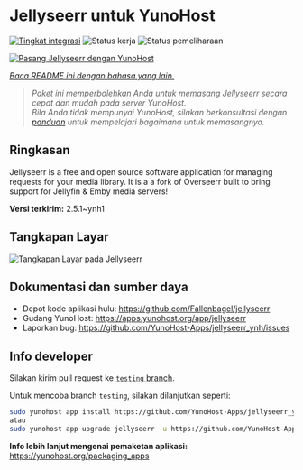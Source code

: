 <!--
N.B.: README ini dibuat secara otomatis oleh <https://github.com/YunoHost/apps/tree/master/tools/readme_generator>
Ini TIDAK boleh diedit dengan tangan.
-->

# Jellyseerr untuk YunoHost

[![Tingkat integrasi](https://apps.yunohost.org/badge/integration/jellyseerr)](https://ci-apps.yunohost.org/ci/apps/jellyseerr/)
![Status kerja](https://apps.yunohost.org/badge/state/jellyseerr)
![Status pemeliharaan](https://apps.yunohost.org/badge/maintained/jellyseerr)

[![Pasang Jellyseerr dengan YunoHost](https://install-app.yunohost.org/install-with-yunohost.svg)](https://install-app.yunohost.org/?app=jellyseerr)

*[Baca README ini dengan bahasa yang lain.](./ALL_README.md)*

> *Paket ini memperbolehkan Anda untuk memasang Jellyseerr secara cepat dan mudah pada server YunoHost.*  
> *Bila Anda tidak mempunyai YunoHost, silakan berkonsultasi dengan [panduan](https://yunohost.org/install) untuk mempelajari bagaimana untuk memasangnya.*

## Ringkasan

Jellyseerr is a free and open source software application for managing requests for your media library. It is a a fork of Overseerr built to bring support for Jellyfin & Emby media servers!

**Versi terkirim:** 2.5.1~ynh1

## Tangkapan Layar

![Tangkapan Layar pada Jellyseerr](./doc/screenshots/jellyseerr.png)

## Dokumentasi dan sumber daya

- Depot kode aplikasi hulu: <https://github.com/Fallenbagel/jellyseerr>
- Gudang YunoHost: <https://apps.yunohost.org/app/jellyseerr>
- Laporkan bug: <https://github.com/YunoHost-Apps/jellyseerr_ynh/issues>

## Info developer

Silakan kirim pull request ke [`testing` branch](https://github.com/YunoHost-Apps/jellyseerr_ynh/tree/testing).

Untuk mencoba branch `testing`, silakan dilanjutkan seperti:

```bash
sudo yunohost app install https://github.com/YunoHost-Apps/jellyseerr_ynh/tree/testing --debug
atau
sudo yunohost app upgrade jellyseerr -u https://github.com/YunoHost-Apps/jellyseerr_ynh/tree/testing --debug
```

**Info lebih lanjut mengenai pemaketan aplikasi:** <https://yunohost.org/packaging_apps>
